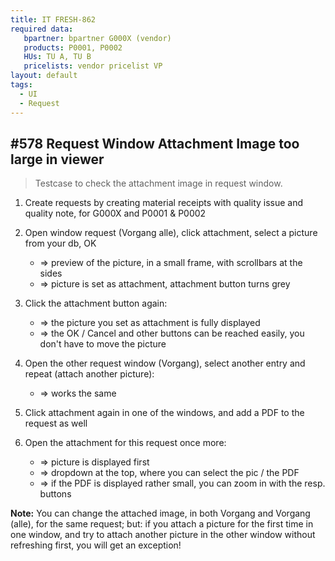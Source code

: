 ```yaml
---
title: IT FRESH-862
required data:
   bpartner: bpartner G000X (vendor)
   products: P0001, P0002
   HUs: TU A, TU B
   pricelists: vendor pricelist VP   
layout: default
tags:
  - UI
  - Request
---
```

## #578 Request Window Attachment Image too large in viewer

> Testcase to check the attachment image in request window.

1. Create requests by creating material receipts with quality issue and quality note, for G000X and P0001 & P0002

1. Open window request (Vorgang alle), click attachment, select a picture from your db, OK
	* => preview of the picture, in a small frame, with scrollbars at the sides
	* => picture is set as attachment, attachment button turns grey

1. Click the attachment button again:
	* => the picture you set as attachment is fully displayed
	* => the OK / Cancel and other buttons can be reached easily, you don't have to move the picture
	
1. Open the other request window (Vorgang), select another entry and repeat (attach another picture):
	* => works the same
	
1. Click attachment again in one of the windows, and add a PDF to the request as well 

1. Open the attachment for this request once more:
	* => picture is displayed first
	* => dropdown at the top, where you can select the pic / the PDF
	* => if the PDF is displayed rather small, you can zoom in with the resp. buttons
	

**Note:** You can change the attached image, in both Vorgang and Vorgang (alle), for the same request; but: if you attach a picture for the first time in one window, and try to attach another picture in the other window without refreshing first, you will get an exception!
